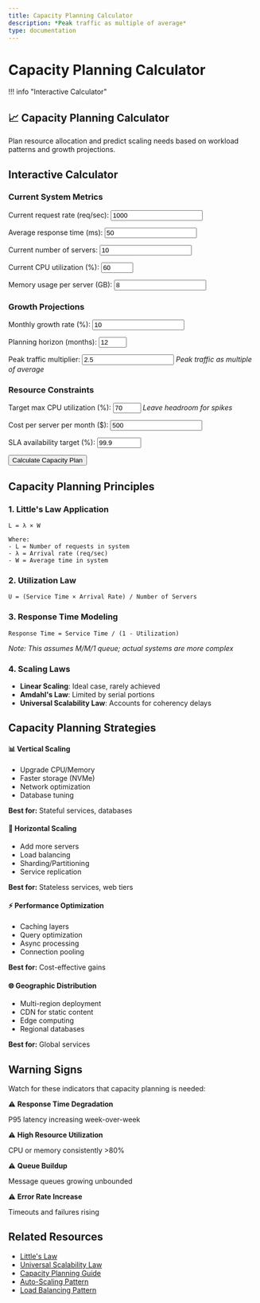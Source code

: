 ```yaml
---
title: Capacity Planning Calculator
description: *Peak traffic as multiple of average*
type: documentation
---
```


# Capacity Planning Calculator

!!! info "Interactive Calculator"
 <h2>📈 Capacity Planning Calculator</h2>
<p>Plan resource allocation and predict scaling needs based on workload patterns and growth projections.</p>

## Interactive Calculator

<div class="calculator-tool">
<form id="capacityCalc">

### Current System Metrics

<label for="currentRPS">Current request rate (req/sec):</label>
<input type="number" id="currentRPS" value="1000" min="0" step="100">



<label for="avgResponseTime">Average response time (ms):</label>
<input type="number" id="avgResponseTime" value="50" min="1" step="10">



<label for="currentServers">Current number of servers:</label>
<input type="number" id="currentServers" value="10" min="1" step="1">



<label for="cpuUtilization">Current CPU utilization (%):</label>
<input type="number" id="cpuUtilization" value="60" min="0" max="100" step="5">



<label for="memoryUsageGB">Memory usage per server (GB):</label>
<input type="number" id="memoryUsageGB" value="8" min="0" step="1">


### Growth Projections

<label for="growthRate">Monthly growth rate (%):</label>
<input type="number" id="growthRate" value="10" min="0" step="1">



<label for="planningHorizon">Planning horizon (months):</label>
<input type="number" id="planningHorizon" value="12" min="1" max="36" step="1">



<label for="peakMultiplier">Peak traffic multiplier:</label>
<input type="number" id="peakMultiplier" value="2.5" min="1" step="0.1">
*Peak traffic as multiple of average*


### Resource Constraints

<label for="maxCPU">Target max CPU utilization (%):</label>
<input type="number" id="maxCPU" value="70" min="10" max="90" step="5">
*Leave headroom for spikes*



<label for="serverCost">Cost per server per month ($):</label>
<input type="number" id="serverCost" value="500" min="0" step="50">



<label for="slaTarget">SLA availability target (%):</label>
<input type="number" id="slaTarget" value="99.9" min="90" max="99.999" step="0.1">


<button type="button" onclick="calculateCapacity()" class="calc-button">Calculate Capacity Plan</button>
</form>

<div id="results" class="results-panel">
<!-- Results will appear here -->
</div>

## Capacity Planning Principles

### 1. Little's Law Application
```
L = λ × W

Where:
- L = Number of requests in system
- λ = Arrival rate (req/sec)
- W = Average time in system
```

### 2. Utilization Law
```
U = (Service Time × Arrival Rate) / Number of Servers
```

### 3. Response Time Modeling
```
Response Time = Service Time / (1 - Utilization)
```
*Note: This assumes M/M/1 queue; actual systems are more complex*

### 4. Scaling Laws
- **Linear Scaling**: Ideal case, rarely achieved
- **Amdahl's Law**: Limited by serial portions
- **Universal Scalability Law**: Accounts for coherency delays

## Capacity Planning Strategies

<div class="strategy-card">
<h4>📊 Vertical Scaling</h4>
<ul>
<li>Upgrade CPU/Memory</li>
<li>Faster storage (NVMe)</li>
<li>Network optimization</li>
<li>Database tuning</li>
</ul>
<p><strong>Best for:</strong> Stateful services, databases</p>

<h4>🔄 Horizontal Scaling</h4>
<ul>
<li>Add more servers</li>
<li>Load balancing</li>
<li>Sharding/Partitioning</li>
<li>Service replication</li>
</ul>
<p><strong>Best for:</strong> Stateless services, web tiers</p>

<h4>⚡ Performance Optimization</h4>
<ul>
<li>Caching layers</li>
<li>Query optimization</li>
<li>Async processing</li>
<li>Connection pooling</li>
</ul>
<p><strong>Best for:</strong> Cost-effective gains</p>

<h4>🌐 Geographic Distribution</h4>
<ul>
<li>Multi-region deployment</li>
<li>CDN for static content</li>
<li>Edge computing</li>
<li>Regional databases</li>
</ul>
<p><strong>Best for:</strong> Global services</p>
</div>

## Warning Signs

Watch for these indicators that capacity planning is needed:

<div class="warning-item">
<span class="warning-icon">⚠️</span>
<strong>Response Time Degradation</strong>
<p>P95 latency increasing week-over-week</p>

<span class="warning-icon">⚠️</span>
<strong>High Resource Utilization</strong>
<p>CPU or memory consistently >80%</p>

<span class="warning-icon">⚠️</span>
<strong>Queue Buildup</strong>
<p>Message queues growing unbounded</p>

<span class="warning-icon">⚠️</span>
<strong>Error Rate Increase</strong>
<p>Timeouts and failures rising</p>
</div>

## Related Resources

- [Little's Law](../quantitative-analysis/littles-law.md)
- [Universal Scalability Law](../quantitative-analysis/universal-scalability.md)
- [Capacity Planning Guide](../quantitative-analysis/capacity-planning.md)
- [Auto-Scaling Pattern](../pattern-library/scaling/auto-scaling/)
- [Load Balancing Pattern](../pattern-library/scaling/load-balancing/)

<script>
/ Enhanced capacity calculator with input validation and real-time updates
let capacityChart = null;

function validateCapacityInputs() {
 const inputs = {
 currentRPS: { value: parseFloat(document.getElementById('currentRPS').value), min: 1, max: 1000000, name: 'Request rate' },
 avgResponseTime: { value: parseFloat(document.getElementById('avgResponseTime').value), min: 1, max: 10000, name: 'Response time' },
 currentServers: { value: parseInt(document.getElementById('currentServers').value), min: 1, max: 10000, name: 'Current servers' },
 cpuUtilization: { value: parseFloat(document.getElementById('cpuUtilization').value), min: 0, max: 100, name: 'CPU utilization' },
 memoryUsageGB: { value: parseFloat(document.getElementById('memoryUsageGB').value), min: 0.1, max: 1000, name: 'Memory usage' },
 growthRate: { value: parseFloat(document.getElementById('growthRate').value), min: 0, max: 100, name: 'Growth rate' },
 planningHorizon: { value: parseInt(document.getElementById('planningHorizon').value), min: 1, max: 36, name: 'Planning horizon' },
 peakMultiplier: { value: parseFloat(document.getElementById('peakMultiplier').value), min: 1, max: 10, name: 'Peak multiplier' },
 maxCPU: { value: parseFloat(document.getElementById('maxCPU').value), min: 10, max: 90, name: 'Max CPU target' },
 serverCost: { value: parseFloat(document.getElementById('serverCost').value), min: 0, max: 100000, name: 'Server cost' },
 slaTarget: { value: parseFloat(document.getElementById('slaTarget').value), min: 90, max: 99.999, name: 'SLA target' }
 };
 
 const errors = [];
 
 for (const [key, input] of Object.entries(inputs)) {
 if (isNaN(input.value)) {
 errors.push(`${input.name} must be a number`);
 } else if (input.value < input.min || input.value > input.max) {
 errors.push(`${input.name} must be between ${input.min} and ${input.max}`);
 }
 }
 
 return { valid: errors.length === 0, errors, inputs };
}

function calculateCapacity() {
 / Validate inputs
 const validation = validateCapacityInputs();
 if (!validation.valid) {
 displayCapacityErrors(validation.errors);
 return;
 }
 
 const inputs = validation.inputs;
 const growthRate = inputs.growthRate.value / 100;
 
 / Calculate current metrics
 const currentCapacityRPS = inputs.currentRPS.value / (inputs.cpuUtilization.value / 100);
 const rpsPerServer = currentCapacityRPS / inputs.currentServers.value;
 
 / Calculate memory constraints
 const totalMemoryGB = inputs.memoryUsageGB.value * inputs.currentServers.value;
 const memoryPerRPS = totalMemoryGB / inputs.currentRPS.value;
 
 / Project growth with advanced modeling
 let projections = [];
 let cumulativeCost = 0;
 
 for (let month = 0; month <= inputs.planningHorizon.value; month++) {
 const growthFactor = Math.pow(1 + growthRate, month);
 const projectedRPS = inputs.currentRPS.value * growthFactor;
 const peakRPS = projectedRPS * inputs.peakMultiplier.value;
 
 / Calculate required servers (considering both CPU and memory)
 const cpuBasedServers = Math.ceil((peakRPS / rpsPerServer) / (inputs.maxCPU.value / 100));
 const memoryBasedServers = Math.ceil((peakRPS * memoryPerRPS) / inputs.memoryUsageGB.value);
 const requiredServers = Math.max(cpuBasedServers, memoryBasedServers);
 
 / Calculate costs
 const monthlyCost = requiredServers * inputs.serverCost.value;
 cumulativeCost += monthlyCost;
 
 / Calculate actual utilization
 const cpuUtilization = (peakRPS / (requiredServers * rpsPerServer)) * 100;
 const memoryUtilization = (peakRPS * memoryPerRPS) / (requiredServers * inputs.memoryUsageGB.value) * 100;
 const actualUtilization = Math.max(cpuUtilization, memoryUtilization);
 const headroom = 100 - actualUtilization;
 
 projections.push({
 month: month,
 avgRPS: projectedRPS,
 peakRPS: peakRPS,
 servers: requiredServers,
 cost: monthlyCost,
 cumulativeCost: cumulativeCost,
 cpuUtilization: cpuUtilization,
 memoryUtilization: memoryUtilization,
 utilization: actualUtilization,
 headroom: headroom,
 constraintType: cpuBasedServers > memoryBasedServers ? 'CPU' : 'Memory'
 });
 }
 
 / Calculate availability based on redundancy
 const n = projections[inputs.planningHorizon.value].servers;
 const redundancy = Math.max(1, Math.floor(n * 0.1)); / 10% redundancy
 const availability = calculateAvailability(n, redundancy);
 
 / Prepare data for visualization
 const capacityData = {
 projections: projections,
 currentState: {
 rpsPerServer: rpsPerServer,
 currentCapacityRPS: currentCapacityRPS,
 cpuUtilization: inputs.cpuUtilization.value,
 servers: inputs.currentServers.value,
 headroom: 100 - inputs.cpuUtilization.value
 },
 recommendations: generateCapacityRecommendations(projections, inputs, availability),
 availability: availability,
 redundancy: redundancy
 };
 
 / Display results
 displayCapacityResults(capacityData, inputs);
 
 / Show results panel with animation
 const resultsPanel = document.getElementById('results');
 resultsPanel.style.display = 'block';
 resultsPanel.scrollIntoView({ behavior: 'smooth', block: 'nearest' });
}

function generateCapacityRecommendations(projections, inputs, availability) {
 const recommendations = [];
 
 / Growth rate analysis
 if (inputs.growthRate.value > 15) {
 recommendations.push({
 type: 'warning',
 message: 'High growth rate detected. Consider implementing auto-scaling to handle volatility.'
 });
 }
 
 / Short-term capacity needs
 const sixMonthProjection = projections[Math.min(6, projections.length - 1)];
 if (sixMonthProjection.servers > inputs.currentServers.value * 1.5) {
 recommendations.push({
 type: 'urgent',
 message: `⚠️ Significant scaling needed within 6 months (${sixMonthProjection.servers} servers). Start capacity planning immediately.`
 });
 }
 
 / Utilization analysis
 if (inputs.cpuUtilization.value > 70) {
 recommendations.push({
 type: 'important',
 message: 'Current utilization is high. Consider adding servers proactively to maintain stability.'
 });
 } else if (inputs.cpuUtilization.value < 30) {
 recommendations.push({
 type: 'info',
 message: 'Low utilization detected. You may be over-provisioned and could reduce costs.'
 });
 }
 
 / Availability vs SLA
 if (availability < inputs.slaTarget.value / 100) {
 const additionalServers = Math.ceil(projections[projections.length - 1].servers * 0.15);
 recommendations.push({
 type: 'error',
 message: `Current redundancy insufficient for ${inputs.slaTarget.value}% SLA. Add ${additionalServers} redundant servers.`
 });
 }
 
 / Cost optimization
 const totalCost = projections[projections.length - 1].cumulativeCost;
 const avgMonthlyCost = totalCost / projections.length;
 if (avgMonthlyCost > inputs.serverCost.value * inputs.currentServers.value * 2) {
 recommendations.push({
 type: 'important',
 message: 'Infrastructure costs will more than double. Consider architectural optimizations to reduce server requirements.'
 });
 }
 
 return recommendations;
}

function displayCapacityResults(data, inputs) {
 let resultsHTML = `
 <h3>📊 Capacity Planning Analysis</h3>
 
 <div class="summary-cards-grid">
 <div class="summary-metric-card">
 <div class="metric-icon">⚡
 <div class="metric-value">${data.currentState.rpsPerServer.toFixed(0)}
 RPS per Server
 </div>
 </div>
 <div class="metric-icon">📈
 <div class="metric-value">${data.currentState.currentCapacityRPS.toFixed(0)}
 Max Capacity (RPS)
 </div>
 </div>
 <div class="summary-metric-card ${data.currentState.headroom < 30 ? 'warning' : 'success'}">
 <div class="metric-icon">💨</div>
 <div class="metric-value">${data.currentState.headroom.toFixed(1)}%
 Current Headroom
 </div>
 </div>
 <div class="metric-icon">✅
 <div class="metric-value">${(data.availability * 100).toFixed(3)}%
 Projected Availability
 </div>
 </div>
 </div>
 </div>
 
 <h4>📅 ${inputs.planningHorizon.value}-Month Projection</h4>
 <div class="projection-cards">
 <div class="projection-card growth">
 <div class="card-icon">📈
 <h5>Traffic Growth</h5>
 ${((Math.pow(1 + inputs.growthRate.value / 100, inputs.planningHorizon.value) - 1) * 100).toFixed(0)}%
 <p>From ${inputs.currentRPS.value.toLocaleString()} to ${data.projections[data.projections.length - 1].avgRPS.toFixed(0).toLocaleString()} RPS</p>
 <p class="peak-info">Peak: ${data.projections[data.projections.length - 1].peakRPS.toFixed(0).toLocaleString()} RPS</p>
 </div>
 <div class="card-icon">🖥️
 <h5>Infrastructure Scale</h5>
 ${data.projections[data.projections.length - 1].servers}
 <p>Up from ${inputs.currentServers.value} servers</p>
 <p class="increase">+${((data.projections[data.projections.length - 1].servers / inputs.currentServers.value - 1) * 100).toFixed(0)}% increase</p>
 </div>
 <div class="card-icon">💰
 <h5>Total Investment</h5>
 $${(data.projections[data.projections.length - 1].cumulativeCost / 1000).toFixed(0)}k
 <p>Monthly avg: $${(data.projections[data.projections.length - 1].cost).toLocaleString()}</p>
 <p class="roi">Per server: $${inputs.serverCost.value}</p>
 </div>
 </div>
 </div>
 
 !!! info
 <div class="chart-container">
 <h4>📊 Capacity Growth Timeline</h4>
 <canvas id="capacityChart" width="800" height="400"></canvas>
 !!! info
 <h4>💵 Cost Projection</h4>
 <canvas id="costChart" width="800" height="300"></canvas>
 </div>
 
 !!! info
 <h4>💡 Strategic Recommendations</h4>
 <div class="recommendations-grid">
 `;
 
 / Add intelligent recommendations
 data.recommendations.forEach(rec => {
 resultsHTML += `
 <div class="recommendation-card ${rec.type}">
 <div class="rec-icon">${rec.type === 'urgent' ? '🚨' : rec.type === 'error' ? '❌' : rec.type === 'warning' ? '⚠️' : rec.type === 'important' ? '📌' : 'ℹ️'}
 ${rec.message}
 </div>
 `;
 });
 
 resultsHTML += `
 </div>
 </div>
 
 <h4>🗺️ Scaling Roadmap</h4>
 <div class="timeline">
 <div class="timeline-item immediate">
 <div class="timeline-marker">Now
 <h5>Quick Wins</h5>
 <ul>
 <li>Optimize queries & indexes</li>
 <li>Enable compression</li>
 <li>Tune connection pools</li>
 </ul>
 <div class="impact">10-20% improvement
 </div>
 </div>
 <div class="timeline-marker">1-3 mo
 <h5>Tactical Improvements</h5>
 <ul>
 <li>Implement caching layer</li>
 <li>Add read replicas</li>
 <li>Enable auto-scaling</li>
 </ul>
 <div class="impact">30-50% capacity gain
 </div>
 </div>
 <div class="timeline-marker">3-6 mo
 <h5>Strategic Scaling</h5>
 <ul>
 <li>Horizontal partitioning</li>
 <li>Microservices split</li>
 <li>CDN deployment</li>
 </ul>
 <div class="impact">2-5x capacity
 </div>
 </div>
 <div class="timeline-marker">6-12 mo
 <h5>Architecture Evolution</h5>
 <ul>
 <li>Event-driven design</li>
 <li>Serverless migration</li>
 <li>Global distribution</li>
 </ul>
 <div class="impact">10x+ scalability
 </div>
 </div>
 </div>
 </div>
 
 <h4>📋 Detailed Monthly Projections</h4>
 <div class="projection-table-container">
 <table class="projection-table responsive-table">
 <thead>
 <tr>
 <th>Month</th>
 <th>Avg RPS</th>
 <th>Peak RPS</th>
 <th>Servers</th>
 <th>CPU %</th>
 <th>Memory %</th>
 <th>Monthly Cost</th>
 <th>Constraint</th>
 </tr>
 </thead>
 <tbody>
 `;
 
 / Show key milestone months
 const milestones = [0, 3, 6, 12, 18, 24, data.projections.length - 1];
 milestones.forEach(month => {
 if (month < data.projections.length) {
 const proj = data.projections[month];
 resultsHTML += `
 <tr class="${proj.utilization > 80 ? 'high-util' : ''}">
 <td data-label="Month">${month}</td>
 <td data-label="Avg RPS">${proj.avgRPS.toFixed(0).toLocaleString()}</td>
 <td data-label="Peak RPS">${proj.peakRPS.toFixed(0).toLocaleString()}</td>
 <td data-label="Servers">${proj.servers}</td>
 <td data-label="CPU %">${proj.cpuUtilization.toFixed(1)}%</td>
 <td data-label="Memory %">${proj.memoryUtilization.toFixed(1)}%</td>
 <td data-label="Monthly Cost">$${proj.cost.toLocaleString()}</td>
 <td data-label="Constraint"><span class="constraint-badge ${proj.constraintType.toLowerCase()}">${proj.constraintType}</span></td>
 </tr>
 `;
 }
 });
 
 resultsHTML += `
 </tbody>
 </table>
 </div>
 `;
 
 document.getElementById('results').innerHTML = resultsHTML;
 
 / Draw interactive charts
 drawCapacityChart(data.projections);
 drawCostChart(data.projections);
}

function displayCapacityErrors(errors) {
 let errorHTML = '!!! info
 <h4>⚠️ Input Validation Errors</h4><ul>';
 errors.forEach(error => {
 errorHTML += `<li>${error}</li>`;
 });
 errorHTML += '</ul>';
 
 const resultsDiv = document.getElementById('results');
 resultsDiv.innerHTML = errorHTML;
 resultsDiv.style.display = 'block';
}

function calculateAvailability(servers, redundancy) {
 / Simplified availability calculation
 const serverAvailability = 0.99; / 99% per server
 const requiredServers = servers - redundancy;
 
 / Probability that at least requiredServers are available
 let availability = 0;
 for (let k = requiredServers; k <= servers; k++) {
 availability += binomial(servers, k) * 
 Math.pow(serverAvailability, k) * 
 Math.pow(1 - serverAvailability, servers - k);
 }
 
 return availability;
}

function binomial(n, k) {
 return factorial(n) / (factorial(k) * factorial(n - k));
}

function factorial(n) {
 if (n <= 1) return 1;
 return n * factorial(n - 1);
}

function drawCapacityChart(projections) {
 const canvas = document.getElementById('capacityChart');
 if (!canvas) return;
 
 const ctx = canvas.getContext('2d');
 const width = canvas.width;
 const height = canvas.height;
 const padding = 60;
 
 / Clear canvas
 ctx.clearRect(0, 0, width, height);
 
 / Find max values for scaling
 const maxServers = Math.max(...projections.map(p => p.servers));
 const maxRPS = Math.max(...projections.map(p => p.peakRPS));
 const maxUtil = 100;
 
 / Draw grid lines
 ctx.strokeStyle = '#e0e0e0';
 ctx.lineWidth = 1;
 for (let i = 0; i <= 10; i++) {
 const y = padding + (i / 10) * (height - 2 * padding);
 ctx.beginPath();
 ctx.moveTo(padding, y);
 ctx.lineTo(width - padding, y);
 ctx.stroke();
 }
 
 / Draw axes
 ctx.strokeStyle = '#666';
 ctx.lineWidth = 2;
 ctx.beginPath();
 ctx.moveTo(padding, padding);
 ctx.lineTo(padding, height - padding);
 ctx.lineTo(width - padding, height - padding);
 ctx.stroke();
 
 / Draw server count line
 ctx.strokeStyle = '#5448C8';
 ctx.lineWidth = 3;
 ctx.beginPath();
 projections.forEach((p, i) => {
 const x = padding + (i / (projections.length - 1)) * (width - 2 * padding);
 const y = height - padding - (p.servers / maxServers) * (height - 2 * padding);
 if (i === 0) ctx.moveTo(x, y);
 else ctx.lineTo(x, y);
 
 / Draw data points
 ctx.fillStyle = '#5448C8';
 ctx.beginPath();
 ctx.arc(x, y, 4, 0, 2 * Math.PI);
 ctx.fill();
 });
 ctx.stroke();
 
 / Draw RPS line
 ctx.strokeStyle = '#00BCD4';
 ctx.lineWidth = 3;
 ctx.beginPath();
 projections.forEach((p, i) => {
 const x = padding + (i / (projections.length - 1)) * (width - 2 * padding);
 const y = height - padding - (p.peakRPS / maxRPS) * (height - 2 * padding);
 if (i === 0) ctx.moveTo(x, y);
 else ctx.lineTo(x, y);
 });
 ctx.stroke();
 
 / Draw utilization line
 ctx.strokeStyle = '#FF9800';
 ctx.lineWidth = 2;
 ctx.setLineDash([5, 5]);
 ctx.beginPath();
 projections.forEach((p, i) => {
 const x = padding + (i / (projections.length - 1)) * (width - 2 * padding);
 const y = height - padding - (p.utilization / maxUtil) * (height - 2 * padding);
 if (i === 0) ctx.moveTo(x, y);
 else ctx.lineTo(x, y);
 });
 ctx.stroke();
 ctx.setLineDash([]);
 
 / Draw labels
 ctx.fillStyle = '#333';
 ctx.font = '14px sans-serif';
 ctx.textAlign = 'center';
 ctx.fillText('Months', width / 2, height - 20);
 
 / Y-axis labels
 ctx.textAlign = 'right';
 ctx.font = '12px sans-serif';
 for (let i = 0; i <= 5; i++) {
 const y = height - padding - (i / 5) * (height - 2 * padding);
 ctx.fillText(`${Math.round(maxServers * i / 5)}`, padding - 10, y + 4);
 }
 
 / Legend
 const legendX = width - 200;
 const legendY = padding;
 
 ctx.fillStyle = '#5448C8';
 ctx.fillRect(legendX, legendY, 20, 3);
 ctx.fillStyle = '#333';
 ctx.textAlign = 'left';
 ctx.fillText('Servers', legendX + 30, legendY + 5);
 
 ctx.fillStyle = '#00BCD4';
 ctx.fillRect(legendX, legendY + 20, 20, 3);
 ctx.fillStyle = '#333';
 ctx.fillText('Peak RPS', legendX + 30, legendY + 25);
 
 ctx.strokeStyle = '#FF9800';
 ctx.setLineDash([5, 5]);
 ctx.beginPath();
 ctx.moveTo(legendX, legendY + 42);
 ctx.lineTo(legendX + 20, legendY + 42);
 ctx.stroke();
 ctx.setLineDash([]);
 ctx.fillStyle = '#333';
 ctx.fillText('Utilization %', legendX + 30, legendY + 45);
 
 / Title
 ctx.font = 'bold 16px sans-serif';
 ctx.fillStyle = '#333';
 ctx.textAlign = 'center';
 ctx.fillText('Infrastructure Growth Projection', width / 2, 30);
}

function drawCostChart(projections) {
 const canvas = document.getElementById('costChart');
 if (!canvas) return;
 
 const ctx = canvas.getContext('2d');
 const width = canvas.width;
 const height = canvas.height;
 const padding = 60;
 
 / Clear canvas
 ctx.clearRect(0, 0, width, height);
 
 const maxCost = Math.max(...projections.map(p => p.cost));
 const maxCumulative = projections[projections.length - 1].cumulativeCost;
 
 / Draw axes
 ctx.strokeStyle = '#666';
 ctx.lineWidth = 2;
 ctx.beginPath();
 ctx.moveTo(padding, padding);
 ctx.lineTo(padding, height - padding);
 ctx.lineTo(width - padding, height - padding);
 ctx.stroke();
 
 / Draw monthly cost bars
 const barWidth = (width - 2 * padding) / projections.length - 5;
 projections.forEach((p, i) => {
 const x = padding + i * ((width - 2 * padding) / projections.length) + 2.5;
 const barHeight = (p.cost / maxCost) * (height - 2 * padding);
 const y = height - padding - barHeight;
 
 / Draw bar
 const gradient = ctx.createLinearGradient(0, y, 0, height - padding);
 gradient.addColorStop(0, '#4CAF50');
 gradient.addColorStop(1, '#2E7D32');
 ctx.fillStyle = gradient;
 ctx.fillRect(x, y, barWidth, barHeight);
 
 / Add cost label on significant months
 if (i % Math.ceil(projections.length / 6) === 0) {
 ctx.fillStyle = '#333';
 ctx.font = '10px sans-serif';
 ctx.textAlign = 'center';
 ctx.fillText(`$${(p.cost / 1000).toFixed(0)}k`, x + barWidth / 2, y - 5);
 }
 });
 
 / Draw cumulative cost line
 ctx.strokeStyle = '#F44336';
 ctx.lineWidth = 3;
 ctx.beginPath();
 projections.forEach((p, i) => {
 const x = padding + (i / (projections.length - 1)) * (width - 2 * padding);
 const y = height - padding - (p.cumulativeCost / maxCumulative) * (height - 2 * padding);
 if (i === 0) ctx.moveTo(x, y);
 else ctx.lineTo(x, y);
 });
 ctx.stroke();
 
 / Labels
 ctx.fillStyle = '#333';
 ctx.font = '12px sans-serif';
 ctx.textAlign = 'center';
 ctx.fillText('Months', width / 2, height - 20);
 
 / Title
 ctx.font = 'bold 16px sans-serif';
 ctx.textAlign = 'center';
 ctx.fillText('Cost Projection Analysis', width / 2, 30);
}

/ Add real-time input validation
document.addEventListener('DOMContentLoaded', function() {
 const inputs = document.querySelectorAll('input[type="number"]');
 inputs.forEach(input => {
 input.addEventListener('input', function() {
 const value = parseFloat(this.value);
 const min = parseFloat(this.min);
 const max = parseFloat(this.max);
 
 if (isNaN(value) || value < min || value > max) {
 this.style.borderColor = '#ff6b6b';
 } else {
 this.style.borderColor = '#51cf66';
 }
 });
 });
});
</script>

</div>